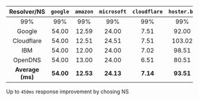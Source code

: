 **Resolver/NS**|**`google`**|**`amazon`**|**`microsoft`**|**`cloudflare`**|**`hoster.by`**|**`reg.ru`**|**`afraid.org`**
:-----:|:-----:|:-----:|:-----:|:-----:|:-----:|:-----:|:-----:
 |99%|99%|99%|99%|99%|99%|99%
Google|54.00|12.59|24.00|7.51|92.00|44.00|780.87
Cloudflare|54.00|12.51|24.51|7.51|103.02|44.00|447.57
IBM|54.00|12.00|24.00|7.02|98.51|44.00|172.10
OpenDNS|54.00|13.00|24.00|6.51|80.51|45.02|423.06
**Average (ms)**|**54.00**|**12.53**|**24.13**|**7.14**|**93.51**|**44.26**|**455.90**

Up to `450ms` response improvement by chosing NS